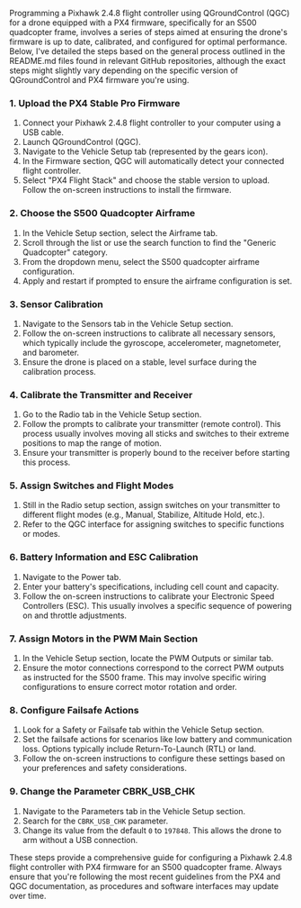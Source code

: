 Programming a Pixhawk 2.4.8 flight controller using QGroundControl (QGC) for a drone equipped with a PX4 firmware, specifically for an S500 quadcopter frame, involves a series of steps aimed at ensuring the drone's firmware is up to date, calibrated, and configured for optimal performance. Below, I've detailed the steps based on the general process outlined in the README.md files found in relevant GitHub repositories, although the exact steps might slightly vary depending on the specific version of QGroundControl and PX4 firmware you're using. 

### 1. Upload the PX4 Stable Pro Firmware

1. Connect your Pixhawk 2.4.8 flight controller to your computer using a USB cable.
2. Launch QGroundControl (QGC).
3. Navigate to the Vehicle Setup tab (represented by the gears icon).
4. In the Firmware section, QGC will automatically detect your connected flight controller.
5. Select "PX4 Flight Stack" and choose the stable version to upload. Follow the on-screen instructions to install the firmware.

### 2. Choose the S500 Quadcopter Airframe

1. In the Vehicle Setup section, select the Airframe tab.
2. Scroll through the list or use the search function to find the "Generic Quadcopter" category.
3. From the dropdown menu, select the S500 quadcopter airframe configuration.
4. Apply and restart if prompted to ensure the airframe configuration is set.

### 3. Sensor Calibration

1. Navigate to the Sensors tab in the Vehicle Setup section.
2. Follow the on-screen instructions to calibrate all necessary sensors, which typically include the gyroscope, accelerometer, magnetometer, and barometer.
3. Ensure the drone is placed on a stable, level surface during the calibration process.

### 4. Calibrate the Transmitter and Receiver

1. Go to the Radio tab in the Vehicle Setup section.
2. Follow the prompts to calibrate your transmitter (remote control). This process usually involves moving all sticks and switches to their extreme positions to map the range of motion.
3. Ensure your transmitter is properly bound to the receiver before starting this process.

### 5. Assign Switches and Flight Modes

1. Still in the Radio setup section, assign switches on your transmitter to different flight modes (e.g., Manual, Stabilize, Altitude Hold, etc.).
2. Refer to the QGC interface for assigning switches to specific functions or modes.

### 6. Battery Information and ESC Calibration

1. Navigate to the Power tab.
2. Enter your battery's specifications, including cell count and capacity.
3. Follow the on-screen instructions to calibrate your Electronic Speed Controllers (ESC). This usually involves a specific sequence of powering on and throttle adjustments.

### 7. Assign Motors in the PWM Main Section

1. In the Vehicle Setup section, locate the PWM Outputs or similar tab.
2. Ensure the motor connections correspond to the correct PWM outputs as instructed for the S500 frame. This may involve specific wiring configurations to ensure correct motor rotation and order.

### 8. Configure Failsafe Actions

1. Look for a Safety or Failsafe tab within the Vehicle Setup section.
2. Set the failsafe actions for scenarios like low battery and communication loss. Options typically include Return-To-Launch (RTL) or land.
3. Follow the on-screen instructions to configure these settings based on your preferences and safety considerations.

### 9. Change the Parameter CBRK_USB_CHK

1. Navigate to the Parameters tab in the Vehicle Setup section.
2. Search for the `CBRK_USB_CHK` parameter.
3. Change its value from the default `0` to `197848`. This allows the drone to arm without a USB connection.

These steps provide a comprehensive guide for configuring a Pixhawk 2.4.8 flight controller with PX4 firmware for an S500 quadcopter frame. Always ensure that you're following the most recent guidelines from the PX4 and QGC documentation, as procedures and software interfaces may update over time.
